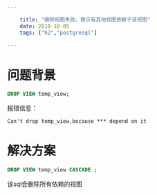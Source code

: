 ```yaml
---

    title: "删除视图失败，提示有其他视图依赖于该视图"
    date: 2018-10-05
    tags: ["h2","postgresql"]

---
```

# 问题背景
```sql
DROP VIEW temp_view;
```

报错信息：  
```log
Can't drop temp_view,because *** depend on it
```

# 解决方案
```sql
DROP VIEW temp_view CASCADE ;
```
该sql会删除所有依赖的视图